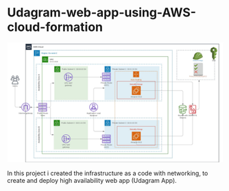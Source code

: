 # Udagram-web-app-using-AWS-cloud-formation

![img-1](images/infrastructure.png)

In this project i created the infrastructure as a code with networking, to create and deploy high availability web app (Udagram App).
